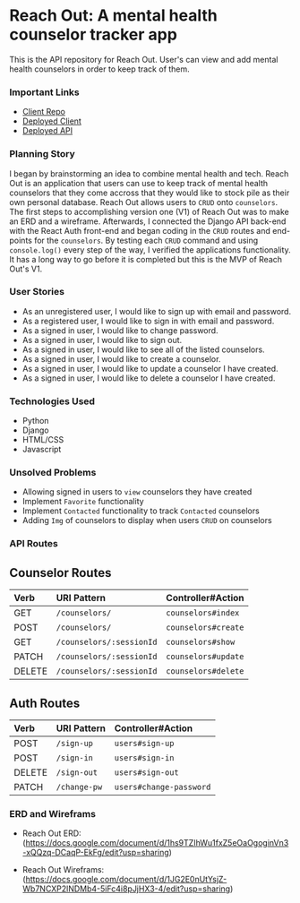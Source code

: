 # Reach Out: A mental health counselor tracker app

This is the API repository for Reach Out. User's can view and add mental health counselors in order to keep track of them.

### Important Links

- [Client Repo](https://github.com/miriam-ogbamichael/reach-out-client)
- [Deployed Client](https://miriam-ogbamichael.github.io/reach-out-client/#/)
- [Deployed API](https://git.heroku.com/reach-counselors-api.git)

### Planning Story

I began by brainstorming an idea to combine mental health and tech. Reach Out is an application that users can use to keep track of mental health counselors that they come accross that they would like to stock pile as their own personal database. Reach Out allows users to `CRUD` onto `counselors`. The first steps to accomplishing version one (V1) of Reach Out was to make an ERD and a wireframe. Afterwards, I connected the Django API back-end with the React Auth front-end and began coding in the `CRUD` routes and end-points for the `counselors`. By testing each `CRUD` command and using `console.log()` every step of the way, I verified the applications functionality. It has a long way to go before it is completed but this is the MVP of Reach Out's V1.

### User Stories

- As an unregistered user, I would like to sign up with email and password.
- As a registered user, I would like to sign in with email and password.
- As a signed in user, I would like to change password.
- As a signed in user, I would like to sign out.
- As a signed in user, I would like to see all of the listed counselors.
- As a signed in user, I would like to create a counselor.
- As a signed in user, I would like to update a counselor I have created.
- As a signed in user, I would like to delete a counselor I have created.

### Technologies Used

- Python
- Django
- HTML/CSS
- Javascript

### Unsolved Problems

- Allowing signed in users to `view` counselors they have created
- Implement `Favorite` functionality
- Implement `Contacted` functionality to track `Contacted` counselors
- Adding `Img` of counselors to display when users `CRUD` on counselors


### API Routes

## Counselor Routes

| Verb   | URI Pattern              | Controller#Action    |
|:-------|:----------------         |:------------------   |
| GET    | `/counselors/`             | `counselors#index`     |
| POST   | `/counselors/`             | `counselors#create`    |
| GET    | `/counselors/:sessionId`   | `counselors#show`      |
| PATCH  | `/counselors/:sessionId`   | `counselors#update`    |
| DELETE | `/counselors/:sessionId`   | `counselors#delete`    |



## Auth Routes

| Verb   | URI Pattern        | Controller#Action          |
|:-------|:----------------   |:------------------         |
| POST   | `/sign-up`         | `users#sign-up`            |
| POST   | `/sign-in`         | `users#sign-in`            |
| DELETE | `/sign-out`        | `users#sign-out`           |
| PATCH  | `/change-pw`       | `users#change-password`    |



### ERD and Wireframs

- Reach Out ERD:
(https://docs.google.com/document/d/1hs9TZIhWu1fxZ5eOaOgoginVn3-xQQzq-DCaqP-EkFg/edit?usp=sharing)

- Reach Out Wireframs:
(https://docs.google.com/document/d/1JG2E0nUtYsjZ-Wb7NCXP2lNDMb4-5iFc4i8pJjHX3-4/edit?usp=sharing)
